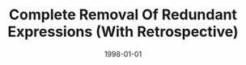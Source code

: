 ---
title: "Complete Removal Of Redundant Expressions (With Retrospective)"
date: 1998-01-01
venue: "20 Years of the ACM SIGPLAN Conference on Programming Language Design and Implementation 1979-1999, A Selection"
paperurl: https://doi.org/10.1145/989393.989453
authors: "Rastislav Bodik, Rajiv Gupta and Mary Lou Soffa"
awards: ""
---